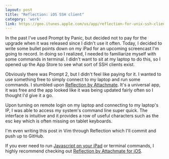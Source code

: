 ```yaml
---
layout: post
title: "Reflection: iOS SSH client"
category: 'work'
link: https://geo.itunes.apple.com/us/app/reflection-for-unix-ssh-client/id920472514?mt=8&at=11l9EG
---
```


In the past I've used Prompt by Panic, but decided not to pay for the upgrade when it was released since I didn't use it often. Today, I decided to write some bullet points down on my iPad for an upcoming screencast I'm going to record. In doing so I realized, I needed to familiarize myself with some commands in terminal. I didn't want to sit at my laptop to do this, so I opened up the App Store to see what sort of SSH clients exist.

Obviously there was Prompt 2, but I didn't feel like paying for it. I wanted to use something free to simply connect to my laptop and run some commands. I stumbled upon [Reflection by Attachmate](https://geo.itunes.apple.com/us/app/reflection-for-unix-ssh-client/id920472514?mt=8&at=11l9EG). It's a universal app, it was free and the app looked like it was being updated fairly often so I thought I'd give it a go.

Upon turning on remote login on my laptop and connecting to my laptop's IP, I was able to access my system's command line super quick. The interface is intuitive and it provides a row of useful characters such as the esc key which is often missing on tablet keyboards.

I'm even writing this post in Vim through Reflection which I'll commit and push up to GitHub.

If you ever need to run [Javascript on your iPad]({{site.url}}/program-and-run-javascript-from-ipad/) or terminal commands, I highly recommend checking out [Reflection by Attachmate for iOS](https://geo.itunes.apple.com/us/app/reflection-for-unix-ssh-client/id920472514?mt=8&at=11l9EG).